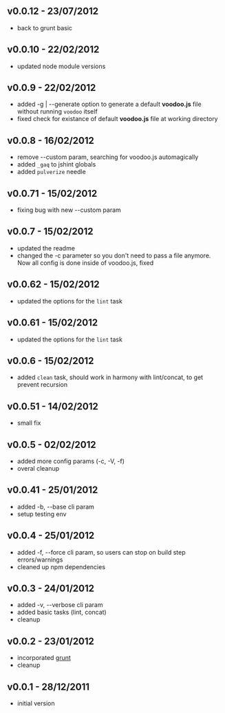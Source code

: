 ## v0.0.12 - 23/07/2012
* back to grunt basic

## v0.0.10 - 22/02/2012
* updated node module versions

## v0.0.9 - 22/02/2012
* added -g | --generate option to generate a default **voodoo.js** file without running `voodoo` itself
* fixed check for existance of default **voodoo.js** file at working directory

## v0.0.8 - 16/02/2012
* remove --custom param, searching for voodoo.js automagically
* added `_gaq` to jshint globals
* added `pulverize` needle

## v0.0.71 - 15/02/2012
* fixing bug with new --custom param

## v0.0.7 - 15/02/2012
* updated the readme
* changed the -c parameter so you don't need to pass a file anymore. Now all config is done inside of voodoo.js, fixed

## v0.0.62 - 15/02/2012
* updated the options for the `lint` task

## v0.0.61 - 15/02/2012
* updated the options for the `lint` task

## v0.0.6 - 15/02/2012
* added `clean` task, should work in harmony with lint/concat, to get prevent recursion

## v0.0.51 - 14/02/2012
* small fix

## v0.0.5 - 02/02/2012
* added more config params (-c, -V, -f)
* overal cleanup

## v0.0.41 - 25/01/2012
* added -b, --base <path> cli param
* setup testing env

## v0.0.4 - 25/01/2012
* added -f, --force cli param, so users can stop on build step errors/warnings
* cleaned up npm dependencies

## v0.0.3 - 24/01/2012
* added -v, --verbose cli param
* added basic tasks (lint, concat)
* cleanup

## v0.0.2 - 23/01/2012

* incorporated [grunt](https://github.com/cowboy/grunt)
* cleanup

## v0.0.1 - 28/12/2011

* initial version


